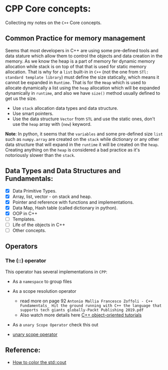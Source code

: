 # CPP Core concepts:
Collecting my notes on the `C++` Core concepts.

## Common Practice for memory management

Seems that most developers in C++ are using some pre-defined tools and data
stature which allow them to control the objects and data creation in the
memory. As we know the heap is a part of memory fer dynamic memory allocation
while stack is on top of that that is used for static memory allocation.
That is why for a `list` built-in in `C++` (not the one from `STl: standard
template library`) must define the size statically, which means it cannot be
expanded in `Runtime`. That is for the `Heap` which is used to allocate
dynamically a list using the `heap` allocation which will be expanded
dynamically in `runtime`, and also we have `size()` method usually defined to
get us the size.

- Use `stack` allocation data types and data structure.
- Use smart pointers.
- Use the data structure `Vector` from `STL` and use the static ones, don't use
  the `heap` array with (`new`) keyword.

**Note**:
In python, it seems that the `variables` and some pre-defined size `list` such
as `numpy.array` are created on the `stack` while dictionary or any other data
structure that will expand in the `runtime` it will be created on the `heap`.
Creating anything on the `heap` is considered a bad practice as it's notoriously
slower than the `stack`.


## Data Types and Data Structures and Fundamentals:

- [x] Data Primitive Types.
- [x] Array, list, vector - on stack and heap.
- [x] Pointer and reference with functions and implementations.
- [x] Data Map, Hash table (called dictionary in python).
- [x] OOP in C++
- [ ] Templates.
- [ ] Life of the objects in C++
- [ ] Other concepts.

## Operators

### The (::) operator

This operator has several implementations in `CPP`:
- As a `namespace` to group files
- As a scope resolution operator
    - read more on page 92 `Antonio Mallia Francesco Zoffoli - C++
      Fundamentals_ Hit the ground running with C++ the language that supports
      tech giants globally-Packt Publishing 2019.pdf`
    - Also watch more details here [C++ object-oriented tutorials](https://www.youtube.com/watch?v=crtrkPFWq6o&list=PLfyXUgjpxUVFwHkJJ7O6tejR-IL13J2uL&index=8)

- As a `unary Scope Operator`
check this out
- [unary scope operator](https://www.youtube.com/watch?v=G4qXfcxMgMM&list=PLfyXUgjpxUVGsuprhbbniYm3VGuEaJN0s&index=25)
###










## Reference:

- [How to color the std::cout](https://stackoverflow.com/questions/2616906/how-do-i-output-coloured-text-to-a-linux-terminal)






























